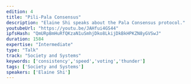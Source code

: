 ```yaml
---
edition: 4
title: "Pili-Pala Consensus"
description: "Elaine Shi speaks about the Pala Consensus protocol."
youtubeUrl: "https://youtu.be/JAHfui4GS44"
ipfsHash: "QmURpBmHuRfQKzaN1uSmhjDko8LkijDkBkHPKZN8yGVSwJ"
duration: 1584
expertise: "Intermediate"
type: "Talk"
track: "Society and Systems"
keywords: ['consistency','speed','voting','thunder']
tags: ['Society and Systems']
speakers: ['Elaine Shi']
---
```

